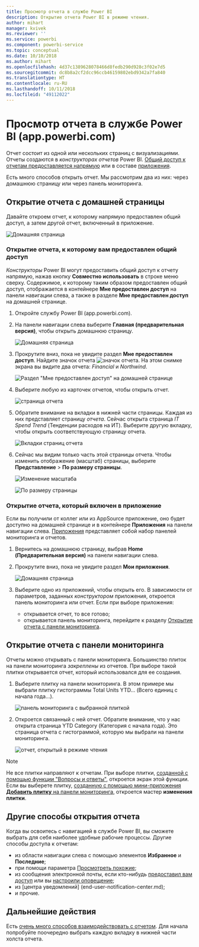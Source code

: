```yaml
---
title: Просмотр отчета в службе Power BI
description: Открытие отчета Power BI в режиме чтения.
author: mihart
manager: kvivek
ms.reviewer: ''
ms.service: powerbi
ms.component: powerbi-service
ms.topic: conceptual
ms.date: 10/10/2018
ms.author: mihart
ms.openlocfilehash: 4d37c1389628078466d8fedb290d928c3f02e7d5
ms.sourcegitcommit: dc8b8a2cf2dcc96ccb46159802ebd9342a7fa840
ms.translationtype: HT
ms.contentlocale: ru-RU
ms.lasthandoff: 10/11/2018
ms.locfileid: "49112022"
---
```

# <a name="view-a-report-in-power-bi-service-apppowerbicom"></a>Просмотр отчета в службе Power BI (app.powerbi.com)
Отчет состоит из одной или нескольких страниц с визуализациями. Отчеты создаются в *конструкторах отчетов* Power BI. [Общий доступ к отчетам предоставляется напрямую](end-user-shared-with-me.md) или в составе [приложения](end-user-apps.md). 

Есть много способов открыть отчет. Мы рассмотрим два из них: через домашнюю страницу или через панель мониторинга. 

<!-- add art-->


## <a name="open-a-report-from-your-home-page"></a>Открытие отчета с домашней страницы
Давайте откроем отчет, к которому напрямую предоставлен общий доступ, а затем другой отчет, включенный в приложение.

   ![Домашняя страница](./media/end-user-report-open/power-bi-home.png)

### <a name="open-a-report-that-has-been-shared-with-you"></a>Открытие отчета, к которому вам предоставлен общий доступ
*Конструкторы* Power BI могут предоставить общий доступ к отчету напрямую, нажав кнопку **Совместно использовать** в строке меню сверху. Содержимое, к которому таким образом предоставлен общий доступ, отображается в контейнере **Мне предоставлен доступ** на панели навигации слева, а также в разделе **Мне предоставлен доступ** на домашней странице.

1. Откройте службу Power BI (app.powerbi.com).

2. На панели навигации слева выберите **Главная (предварительная версия)**, чтобы открыть домашнюю страницу.  

   ![Домашняя страница](./media/end-user-report-open/power-bi-select-home.png)
   
3. Прокрутите вниз, пока не увидите раздел **Мне предоставлен доступ**. Найдите значок отчета ![значок отчета](./media/end-user-report-open/power-bi-report-icon.png). На этом снимке экрана вы видите два отчета: *Financial* и *Northwind*. 
   
   ![Раздел "Мне предоставлен доступ" на домашней странице](./media/end-user-report-open/power-bi-shared.png)

4. Выберите любую из карточек отчетов, чтобы открыть отчет.

   ![страница отчета](./media/end-user-report-open/power-bi-report1.png)

5. Обратите внимание на вкладки в нижней части страницы. Каждая из них представляет страницу *отчета*. Сейчас открыта страница *IT Spend Trend* (Тенденции расходов на ИТ). Выберите другую вкладку, чтобы открыть соответствующую страницу отчета. 

   ![Вкладки страниц отчета](./media/end-user-report-open/power-bi-tabs.png)

6. Сейчас мы видим только часть этой страницы отчета. Чтобы изменить отображение (масштаб) страницы, выберите **Представление** > **По размеру страницы**.

   ![Изменение масштаба](./media/end-user-report-open/power-bi-fit.png)

   ![По размеру страницы](./media/end-user-report-open/power-bi-report2.png)

### <a name="open-a-report-that-is-part-of-an-app"></a>Открытие отчета, который включен в приложение
Если вы получили от коллег или из AppSource приложение, оно будет доступно на домашней странице и в контейнере **Приложения** на панели навигации слева. [Приложения](end-user-apps.md) представляет собой набор панелей мониторинга и отчетов.

1. Вернитесь на домашнюю страницу, выбрав **Home (Предварительная версия)** на панели навигации слева.

7. Прокрутите вниз, пока не увидите раздел **Мои приложения**.

   ![Домашняя страница](./media/end-user-report-open/power-bi-my-apps.png)

8. Выберите одно из приложений, чтобы открыть его. В зависимости от параметров, заданных *конструктором* приложения, откроется панель мониторинга или отчет. Если при выборе приложения:
    - открывается отчет, то все готово;
    - открывается панель мониторинга, перейдите к разделу [Открытие отчета с панели мониторинга](#Open-a-report-from-a-dashboard).



## <a name="open-a-report-from-a-dashboard"></a>Открытие отчета с панели мониторинга
Отчеты можно открывать с панели мониторинга. Большинство плиток на панели мониторинга *закреплены* из отчетов. При выборе такой плитки открывается отчет, который использовался для ее создания. 

1. Выберите плитку на панели мониторинга. В этом примере мы выбрали плитку гистограммы Total Units YTD... (Всего единиц с начала года...).

    ![панель мониторинга с выбранной плиткой](./media/end-user-report-open/power-bi-dashboard.png)

2.  Откроется связанный с ней отчет. Обратите внимание, что у нас открыта страница YTD Category (Категория с начала года). Это страница отчета с гистограммой, которую мы выбрали на панели мониторинга.

    ![отчет, открытый в режиме чтения](./media/end-user-report-open/power-bi-report-new.png)

> [!NOTE]
> Не все плитки направляют к отчетам. При выборе плитки, [созданной с помощью функции "Вопросы и ответы"](../service-dashboard-pin-tile-from-q-and-a.md), откроется экран этой функции. Если вы выберете плитку, [созданную с помощью мини-приложения **Добавить плитку** на панели мониторинга](../service-dashboard-add-widget.md), откроется мастер **изменения плитки**.  


##  <a name="still-more-ways-to-open-a-report"></a>Другие способы открытия отчета
Когда вы освоитесь с навигацией в службе Power BI, вы сможете выбрать для себя наиболее удобные рабочие процессы. Другие способы доступа к отчетам:
- из области навигации слева с помощью элементов **Избранное** и **Последние**;    
- при помощи параметра [Просмотреть похожие](end-user-related.md);    
- из сообщения электронной почты, если кто-нибудь [предоставил вам доступ](../service-share-reports.md) или вы [настроили оповещение](../service-set-data-alerts.md);    
- из [центра уведомлений] (end-user-notification-center.md);    
- и прочие.

## <a name="next-steps"></a>Дальнейшие действия
Есть [очень много способов взаимодействовать с отчетом](end-user-reading-view.md).  Для начала попробуйте поочередно выбрать каждую вкладку в нижней части холста отчета.

